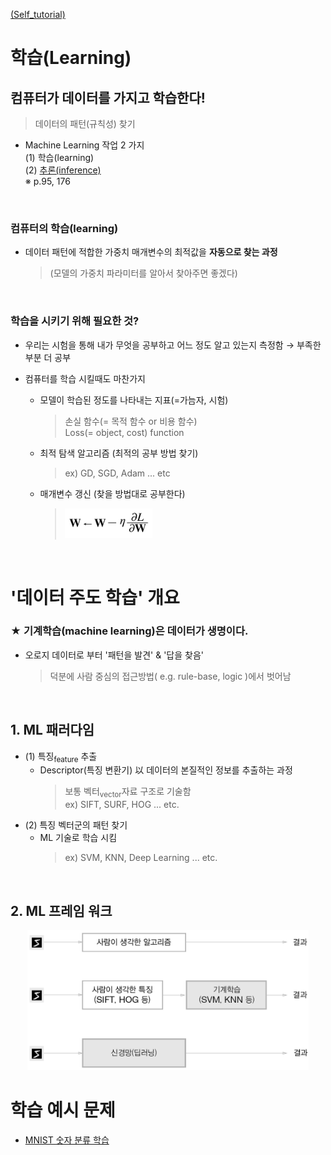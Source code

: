 [(Self_tutorial)](https://github.com/DoranLyong/DL_coding_master/tree/master/Self_tutorial)
# 학습(Learning)
## 컴퓨터가 데이터를 가지고 학습한다! 
> 데이터의 패턴(규칙성) 찾기


* Machine Learning 작업 2 가지 <br/>
    (1) 학습(learning) <br/>
    (2) [추론(inference)](https://github.com/DoranLyong/DL_coding_master/tree/master/Self_tutorial/2_inference) <br/>
    ※ p.95, 176 

<br/>

### 컴퓨터의 학습(learning)
* 데이터 패턴에 적합한 가중치 매개변수의 최적값을 <b>자동으로 찾는 과정</b>  
    > (모델의 가중치 파라미터를 알아서 찾아주면 좋겠다)

<br/>

### 학습을 시키기 위해 필요한 것? <br/>

* 우리는 시험을 통해 내가 무엇을 공부하고 어느 정도 알고 있는지 측정함 → 부족한 부분 더 공부 <br/>

* 컴퓨터를 학습 시킬때도 마찬가지 
    * 모델이 학습된 정도를 나타내는 지표(=가늠자, 시험)
        > 손실 함수(= 목적 함수 or 비용 함수) <br/>
        > Loss(= object, cost) function 

    * 최적 탐색 알고리즘 (최적의 공부 방법 찾기)
        > ex) GD, SGD, Adam ... etc  

    * 매개변수 갱신 (찾을 방법대로 공부한다) <br/>
        > <img src="e_6.1.png" width=140> 

<br/>

# '데이터 주도 학습' 개요 
### ★ 기계학습(machine learning)은 데이터가 생명이다. 
* 오로지 데이터로 부터 '패턴을 발견' & '답을 찾음' 
    > 덕분에 사람 중심의 접근방법( e.g. rule-base, logic )에서 벗어남 

<br/>

## 1. ML 패러다임 

* (1) 특징<sub>feature</sub> 추출
    * Descriptor(특징 변환기) 以 데이터의 본질적인 정보를 추출하는 과정  
        > 보통 벡터<sub>vector</sub>자료 구조로 기술함 <br/>
        > ex) SIFT, SURF, HOG ... etc.
* (2) 특징 벡터군의 패턴 찾기
    * ML 기술로 학습 시킴 
        > ex) SVM, KNN, Deep Learning ... etc. 

<br/>

## 2. ML 프레임 워크 
<center><img src="fig_4-2.png" width=450></center>



# 학습 예시 문제 
* [MNIST 숫자 분류 학습](https://github.com/DoranLyong/DL_coding_master/tree/master/Self_tutorial/3_learning/MNIST_learning)